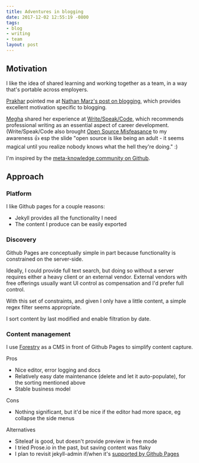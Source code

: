 ```yaml
---
title: Adventures in blogging
date: 2017-12-02 12:55:19 -0800
tags:
- blog
- writing
- team
layout: post
---
```

## Motivation

I like the idea of shared learning and working together as a team, in a way that's portable across employers.

[Prakhar](https://github.com/prakhar1989) pointed me at [Nathan Marz's post on blogging](http://nathanmarz.com/blog/you-should-blog-even-if-you-have-no-readers.html), which provides excellent motivation specific to blogging.

[Megha](https://twitter.com/megha) shared her experience at [Write/Speak/Code](http://www.writespeakcode.com/), which recommends professional writing as an essential aspect of career development. (Write/Speak/Code also brought [Open Source Misfeasance](https://zachholman.com/talk/open-source-misfeasance/) to my awareness 👍 esp the slide "open source is like being an adult - it seems magical until you realize nobody knows what the hell they're doing." :)

I'm inspired by the [meta-knowledge community on Github](https://github.com/RichardLitt/meta-knowledge).

## Approach

### Platform

I like Github pages for a couple reasons:

* Jekyll provides all the functionality I need
* The content I produce can be easily exported

### Discovery

Github Pages are conceptually simple in part because functionality is constrained on the server-side.

Ideally, I could provide full text search, but doing so without a server requires either a heavy client or an external vendor. External vendors with free offerings usually want UI control as compensation and I'd prefer full control.

With this set of constraints, and given I only have a little content, a simple regex filter seems appropriate.

I sort content by last modified and enable filtration by date.

### Content management

I use [Forestry](https://forestry.io) as a CMS in front of Github Pages to simplify content capture.

Pros

* Nice editor, error logging and docs
* Relatively easy date maintenance (delete and let it auto-populate), for the sorting mentioned above
* Stable business model

Cons

* Nothing significant, but it'd be nice if the editor had more space, eg collapse the side menus

Alternatives

* Siteleaf is good, but doesn't provide preview in free mode
* I tried Prose.io in the past, but saving content was flaky
* I plan to revisit jekyll-admin if/when it's [supported by Github Pages](https://stackoverflow.com/a/42401902/1971682)